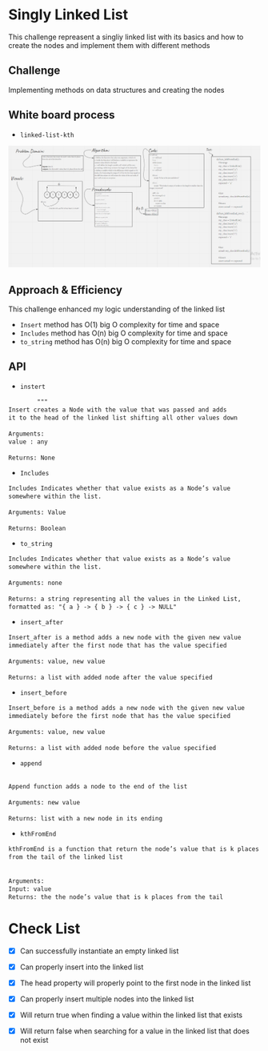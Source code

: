 # Singly Linked List
This challenge repreasent a singliy linked list with its basics and how to create the nodes and implement them with different methods

## Challenge
Implementing methods on data structures and creating the nodes

## White board process
- `linked-list-kth`

![linked_list_kth](linked_list_kth.png)

## Approach & Efficiency
This challenge enhanced my logic understanding of the linked list
- `Insert` method has O(1) big O complexity for time and space
- `Includes` method has O(n) big O complexity for time and space
- `to_string` method has O(n) big O complexity for time and space

## API
- `instert`
```
        """
Insert creates a Node with the value that was passed and adds
it to the head of the linked list shifting all other values down

Arguments:
value : any

Returns: None
```
- `Includes`

```
Includes Indicates whether that value exists as a Node’s value somewhere within the list.

Arguments: Value

Returns: Boolean

```
- `to_string`
```
Includes Indicates whether that value exists as a Node’s value somewhere within the list.

Arguments: none

Returns: a string representing all the values in the Linked List, formatted as: "{ a } -> { b } -> { c } -> NULL"
```

- `insert_after`

```
Insert_after is a method adds a new node with the given new value immediately after the first node that has the value specified

Arguments: value, new value

Returns: a list with added node after the value specified
```


- `insert_before`
```
Insert_before is a method adds a new node with the given new value immediately before the first node that has the value specified

Arguments: value, new value

Returns: a list with added node before the value specified
```

- `append`
```

Append function adds a node to the end of the list

Arguments: new value

Returns: list with a new node in its ending

```

- `kthFromEnd`
```
kthFromEnd is a function that return the node’s value that is k places from the tail of the linked list


Arguments:
Input: value
Returns: the the node’s value that is k places from the tail
```


# Check List
- [x] Can successfully instantiate an empty linked list

- [x] Can properly insert into the linked list

- [x] The head property will properly point to the first node in the linked list

- [x] Can properly insert multiple nodes into the linked list

- [x] Will return true when finding a value within the linked list that exists

- [x] Will return false when searching for a value in the linked list that does not exist
